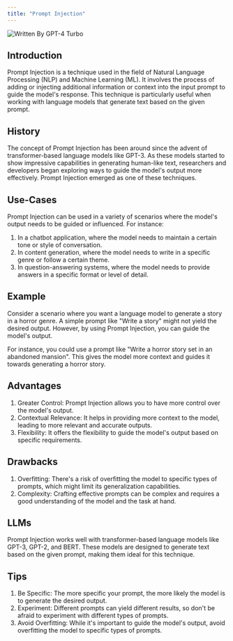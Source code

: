 ```yaml
---
title: "Prompt Injection"
---
```


![Written By GPT-4 Turbo](https://img.shields.io/badge/Written%20By-GPT--4%20Turbo-5A5A5A?style=for-the-badge&logo=openai&logoColor=white)

## Introduction

Prompt Injection is a technique used in the field of Natural Language Processing (NLP) and Machine Learning (ML). It involves the process of adding or injecting additional information or context into the input prompt to guide the model's response. This technique is particularly useful when working with language models that generate text based on the given prompt.

## History

The concept of Prompt Injection has been around since the advent of transformer-based language models like GPT-3. As these models started to show impressive capabilities in generating human-like text, researchers and developers began exploring ways to guide the model's output more effectively. Prompt Injection emerged as one of these techniques.

## Use-Cases

Prompt Injection can be used in a variety of scenarios where the model's output needs to be guided or influenced. For instance:

1. In a chatbot application, where the model needs to maintain a certain tone or style of conversation.
2. In content generation, where the model needs to write in a specific genre or follow a certain theme.
3. In question-answering systems, where the model needs to provide answers in a specific format or level of detail.

## Example

Consider a scenario where you want a language model to generate a story in a horror genre. A simple prompt like "Write a story" might not yield the desired output. However, by using Prompt Injection, you can guide the model's output. 

For instance, you could use a prompt like "Write a horror story set in an abandoned mansion". This gives the model more context and guides it towards generating a horror story.

## Advantages

1. Greater Control: Prompt Injection allows you to have more control over the model's output.
2. Contextual Relevance: It helps in providing more context to the model, leading to more relevant and accurate outputs.
3. Flexibility: It offers the flexibility to guide the model's output based on specific requirements.

## Drawbacks

1. Overfitting: There's a risk of overfitting the model to specific types of prompts, which might limit its generalization capabilities.
2. Complexity: Crafting effective prompts can be complex and requires a good understanding of the model and the task at hand.

## LLMs

Prompt Injection works well with transformer-based language models like GPT-3, GPT-2, and BERT. These models are designed to generate text based on the given prompt, making them ideal for this technique.

## Tips

1. Be Specific: The more specific your prompt, the more likely the model is to generate the desired output.
2. Experiment: Different prompts can yield different results, so don't be afraid to experiment with different types of prompts.
3. Avoid Overfitting: While it's important to guide the model's output, avoid overfitting the model to specific types of prompts.